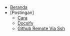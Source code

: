 * [Beranda](/README.md)
* [Postingan]
  * [Cara](/posts/Cara)
  * [Docsify](/posts/docsify)
  * [Github Remote Via Ssh](/posts/github_remote_via_ssh)
